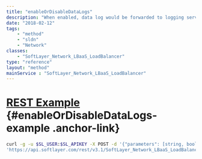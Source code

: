 ```yaml
---
title: "enableOrDisableDataLogs"
description: "When enabled, data log would be forwarded to logging service. "
date: "2018-02-12"
tags:
    - "method"
    - "sldn"
    - "Network"
classes:
    - "SoftLayer_Network_LBaaS_LoadBalancer"
type: "reference"
layout: "method"
mainService : "SoftLayer_Network_LBaaS_LoadBalancer"
---
```


# [REST Example](#enableOrDisableDataLogs-example) <a href="/article/rest/"><i class="fas fa-question"></i></a> {#enableOrDisableDataLogs-example .anchor-link} 
```bash
curl -g -u $SL_USER:$SL_APIKEY -X POST -d '{"parameters": [string, boolean]}' \
'https://api.softlayer.com/rest/v3.1/SoftLayer_Network_LBaaS_LoadBalancer/enableOrDisableDataLogs'
```
